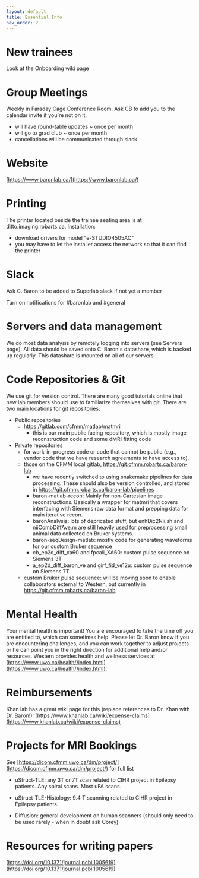 ```yaml
---
layout: default
title: Essential Info
nav_order: 2
---
```


# New trainees
Look at the Onboarding wiki page

# Group Meetings 

Weekly in Faraday Cage Conference Room. Ask CB to add you to the calendar invite if you're not on it.
- will have round-table updates ~ once per month
- will go to grad club ~ once per month
- cancellations will be communicated through slack 

# Website 
[https://www.baronlab.ca/](https://www.baronlab.ca/)

# Printing
The printer located beside the trainee seating area is at ditto.imaging.robarts.ca. Installation:
- download drivers for model "e-STUDIO4505AC"
- you may have to let the installer access the network so that it can find the printer

# Slack
Ask C. Baron to be added to Superlab slack if not yet a member

Turn on notifications for #baronlab and #general

# Servers and data management
We do most data analysis by remotely logging into servers (see Servers page). All data should be saved onto C. Baron's datashare, which is backed up regularly. This datashare is mounted on all of our servers.

# Code Repositories & Git
We use git for version control. There are many good tutorials online that new lab members should use to familiarize themselves with git. There are two main locations for git repositories:
- Public repositories
  - https://gitlab.com/cfmm/matlab/matmri
    - this is our main public facing repository, which is mostly image reconstruction code and some dMRI fitting code
- Private repositories
  - for work-in-progress code or code that cannot be public (e.g., vendor code that we have research agreements to have access to).
  - those on the CFMM local gitlab, https://git.cfmm.robarts.ca/baron-lab
    - we have recently switched to using snakemake pipelines for data processing. These should also be version controlled, and stored in https://git.cfmm.robarts.ca/baron-lab/pipelines
    - baron-matlab-recon: Mainly for non-Cartesian image reconstructions. Basically a wrapper for matmri that covers interfacing with Siemens raw data format and prepping data for main iterative recon.
    - baronAnalysis: lots of depricated stuff, but enhDic2Nii.sh and niiCombDiffAve.m are still heavily used for preprocessing small animal data collected on Bruker systems.
    - baron-seqDesign-matlab: mostly code for generating waveforms for our custom Bruker sequence
    - cb_ep2d_diff_xa60 and fpcali_XA60: custom pulse sequence on Siemens 3T
    - a_ep2d_diff_baron_ve and girf_fid_ve12u: custom pulse sequence on Siemens 7T
  - custom Bruker pulse sequence: will be moving soon to enable collaborators external to Western, but currently in https://git.cfmm.robarts.ca/baron-lab

# Mental Health
Your mental health is important! You are encouraged to take the time off you are entitled to, which can sometimes help. Please let Dr. Baron know if you are encountering challenges, and you can work together to adjust projects or he can point you in the right direction for additional help and/or resources. Western provides health and wellness services at [https://www.uwo.ca/health//index.html](https://www.uwo.ca/health//index.html).

# Reimbursements 
Khan lab has a great wiki page for this (replace references to Dr. Khan with Dr. Baron!): [https://www.khanlab.ca/wiki/expense-claims](https://www.khanlab.ca/wiki/expense-claims) 

# Projects for MRI Bookings 

See [https://dicom.cfmm.uwo.ca/dm/project/](https://dicom.cfmm.uwo.ca/dm/project/) for full list 

- uStruct-TLE: any 3T or 7T scan related to CIHR project in Epilepsy patients. Any spiral scans. Most uFA scans. 

- uStruct-TLE-Histology: 9.4 T scanning related to CIHR project in Epilepsy patients. 

- Diffusion: general development on human scanners (should only need to be used rarely - when in doubt ask Corey)

# Resources for writing papers 

[https://doi.org/10.1371/journal.pcbi.1005619](https://doi.org/10.1371/journal.pcbi.1005619) 


